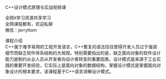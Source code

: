 C++设计模式原理与实战视频课

全网it学习资源共享学习<br>全网课程都有，欢迎私聊<br>微信：jerryttom<br>

课程介绍<br> C++属于难学易用的工程开发语言，C++繁复的语法往往使得开发人员过于强调细节而缺乏软件体系结构的大局观。特别需要指出的是，缺乏面向对象的软件设计能力是制约从业人员从开发者向设计者转变的重要因素。设计模式是来源于工业实践的重要开发经验，它实际上是面向对象的数据结构，掌握设计模式是掌握面向对象设计的根本要求，该课程基于C++语言讲解设计模式。